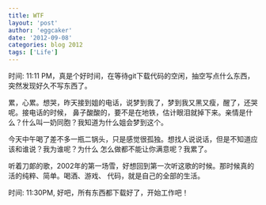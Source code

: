 ```yaml
---
title: WTF 
layout: 'post'
author: 'eggcaker'
date: '2012-09-08'
categories: blog 2012
tags: ['Life']
---
```



时间: 11:11 PM，真是个好时间，在等待git下载代码的空闲，抽空写点什么东西，突然发现好久不写东西了。

累，心累。想哭，昨天接到姐的电话，说梦到我了，梦到我又黑又瘦，醒了，还哭呢。接电话的时候，
鼻子酸酸的，要不是在地铁，估计眼泪就掉下来。亲情是什么？什么叫一奶同胞？我知道为什么姐会梦到这个。

今天中午喝了差不多一瓶二锅头，只是感觉很孤独。想找人说说话，但是不知道应该和谁说？我为谁呢？为什么 怎么做都不能让你满意呢？我累了。

听着刀郞的歌，2002年的第一场雪，好想回到第一次听这歌的时候。那时候真的活的纯粹、简单。喝酒、游戏、 代码，就是自己的全部的生活。

时间: 11:30PM, 好吧，所有东西都下载好了，开始工作吧！

